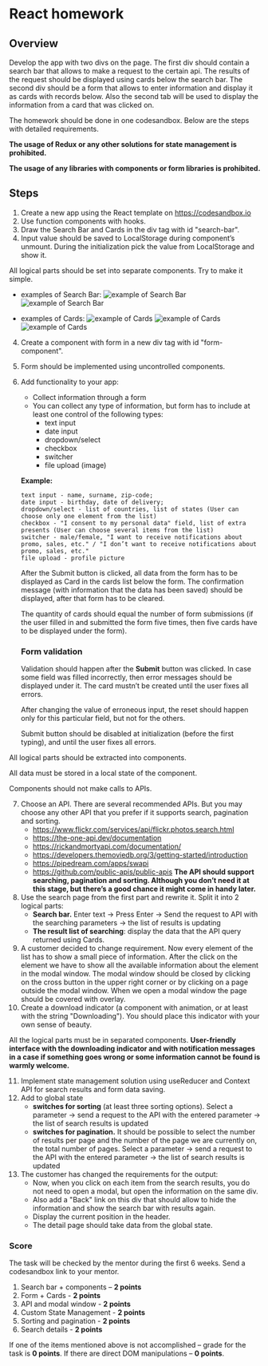 # React homework

## Overview

Develop the app with two divs on the page.
The first div should contain a search bar that allows to make a request to the certain api. The results of the request should be displayed using cards below the search bar.
The second div should be a form that allows to enter information and display it as cards with records below.
Also the second tab will be used to display the information from a card that was clicked on.

The homework should be done in one codesandbox. Below are the steps with detailed requirements.

  **The usage of Redux or any other solutions for state management is prohibited.**

  **The usage of any libraries with components or form libraries is prohibited.** 

## Steps

1. Create a new app using the React template on https://codesandbox.io
2. Use function components with hooks.
3. Draw the Search Bar and Cards in the div tag with id "search-bar".
4. Input value should be saved to LocalStorage during component’s unmount. During the initialization pick the value from LocalStorage and show it.

All logical parts should be set into separate components.
Try to make it simple.

* examples of Search Bar:
![example of Search Bar](images/BlogHeader_SearchBar_1200x600.png)
![example of Search Bar](images/cssheader1.webp)

* examples of Cards:
![example of Cards](images/behance.jpeg)
![example of Cards](images/rightmove.jpeg)
![example of Cards](images/awwwards.jpeg)

4. Create a component with form in a new div tag with id "form-component".
5. Form should be implemented using uncontrolled components.
6. Add functionality to your app:
   +  Collect information through a form
   +  You can collect any type of information, but form has to include at least one control of the following types:
      + text input
      + date input
      + dropdown/select
      + checkbox
      + switcher
      + file upload (image)

   **Example:**
     ```
     text input - name, surname, zip-code;
     date input - birthday, date of delivery;
     dropdown/select - list of countries, list of states (User can choose only one element from the list)
     checkbox - "I consent to my personal data" field, list of extra presents (User can choose several items from the list)
     switcher - male/female, "I want to receive notifications about promo, sales, etc." / "I don’t want to receive notifications about promo, sales, etc."
     file upload - profile picture
     ```

   After the Submit button is clicked, all data from the form has to be displayed as Card in the cards list below the form. The confirmation message (with information that the data has been saved) should be displayed, after that form has to be cleared.
   
   The quantity of cards should equal the number of form submissions (if the user filled in and submitted the form five times, then five cards have to be displayed under the form).

   ### **Form validation**
   
   Validation should happen after the **Submit** button was clicked. In case some field was filled incorrectly, then error messages should be displayed under it. The card mustn’t be created until the user fixes all errors.
   
   After changing the value of erroneous input, the reset should happen only for this particular field, but not for the others.
   
   Submit button should be disabled at initialization (before the first typing), and until the user fixes all errors.

All logical parts should be extracted into components.
   
All data must be stored in a local state of the component.
   
Components should not make calls to APIs.

7. Choose an API.
   There are several recommended APIs. But you may choose any other API that you prefer if it supports search, pagination and sorting.
   - https://www.flickr.com/services/api/flickr.photos.search.html
   - https://the-one-api.dev/documentation
   - https://rickandmortyapi.com/documentation/
   - https://developers.themoviedb.org/3/getting-started/introduction
   - https://pipedream.com/apps/swapi
   - https://github.com/public-apis/public-apis
     **The API should support searching, pagination and sorting. Although you don’t need it at this stage, but there’s a good chance it might come in handy later.**
8. Use the search page from the first part and rewrite it. Split it into 2 logical parts:
   - **Search bar.** Enter text -> Press Enter -> Send the request to API with the searching parameters -> the list of results is updating
   - **The result list of searching**: display the data that the API query returned using Cards.
9. A customer decided to change requirement. Now every element of the list has to show a small piece of information. After the click on the element we have to show all the  available information about the element in the modal window. The modal window should be closed by clicking on the cross button in the upper right corner or by clicking on a page outside the modal window. When we open a modal window the page should be covered with overlay.
10. Create a download indicator (a component with animation, or at least with the string "Downloading"). You should place this indicator with your own sense of beauty.

All the logical parts must be in separated components.
**User-friendly interface with the downloading indicator and with notification messages in a case if something goes wrong or some information cannot be found is warmly welcome.**

11. Implement state management solution using useReducer and Context API for search results and form data saving.
12. Add to global state
    - **switches for sorting** (at least three sorting options). Select a parameter -> send a request to the API with the entered parameter -> the list of search results is updated
    - **switches for pagination.** It should be possible to select the number of results per page and the number of the page we are currently on, the total number of pages. Select a parameter -> send a request to the API with the entered parameter -> the list of search results is updated
13. The customer has changed the requirements for the output: 
    - Now, when you click on each item from the search results, you do not need to open a modal, but open the information on the same div. 
    - Also add a "Back" link on this div that should allow to hide the information and show the search bar with results again. 
    - Display the current position in the header. 
    - The detail page should take data from the global state.

### Score

The task will be checked by the mentor during the first 6 weeks. Send a codesandbox link to your mentor.

1. Search bar + components – **2 points**
2. Form + Cards - **2 points**
3. API and modal window - **2 points**
4. Custom State Management - **2 points**
5. Sorting and pagination - **2 points**
6. Search details - **2 points**

If one of the items mentioned above is not accomplished – grade for the task is **0 points**. If there are direct DOM manipulations – **0 points**.

